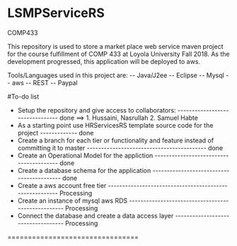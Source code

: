 # LSMPServiceRS
COMP433

This repository is used to store a market place web service maven project for the course fulfillment of COMP 433 at Loyola University Fall 2018.
As the development progressed, this application will be deployed to aws.

Tools/Languages used in this project are:
  -- Java/J2ee
  -- Eclipse
  -- Mysql
  -- aws
  -- REST
  -- Paypal
    
#To-do list

* Setup the repository and give access to collaborators: -------------------------------- done
      ==> 1. Hussaini, Nasrullah    2. Samuel Habte
* As a starting point use HRServicesRS template source code for the project ------------- done
* Create a branch for each tier or functionality and 
    feature instead of committing it to master ------------------------------------------ done
* Create an Operational Model for the appliction ---------------------------------------- done
* Create a database schema for the application ------------------------------------------ done
* Create a aws account free tier -------------------------------------------------------- Processing
* Create an instance of mysql aws RDS --------------------------------------------------- Processing
* Connect the database and create a data access layer ----------------------------------- Processing

================================
